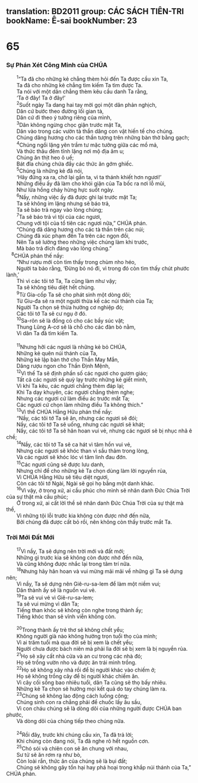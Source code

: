 translation: BD2011
group: CÁC SÁCH TIÊN-TRI
bookName: Ê-sai 
bookNumber: 23
-------

<div class="title"><h1>65</h1><h3>Sự Phán Xét Công Minh của CHÚA</h3></div>
<span class="verse es_65_1">  <sup>1</sup>“Ta đã cho những kẻ chẳng thèm hỏi đến Ta được cầu xin Ta,<br/>  Ta đã cho những kẻ chẳng tìm kiếm Ta tìm được Ta.<br/>  Ta nói với một dân chẳng thèm kêu cầu danh Ta rằng,<br/>  ‘Ta ở đây! Ta ở đây!’<br/></span>
<span class="verse es_65_2">  <sup>2</sup>Suốt ngày Ta dang hai tay mời gọi một dân phản nghịch,<br/>  Dân cứ bước theo đường lối gian tà,<br/>  Dân cứ đi theo ý tưởng riêng của mình,<br/></span>
<span class="verse es_65_3">  <sup>3</sup>Dân không ngừng chọc giận trước mặt Ta,<br/>  Dân vào trong các vườn tà thần dâng con vật hiến tế cho chúng.<br/>  Chúng dâng hương cho các thần tượng trên những bàn thờ bằng gạch;<br/></span>
<span class="verse es_65_4">  <sup>4</sup>Chúng ngồi lặng yên trầm tư mặc tưởng giữa các mồ mả,<br/>  Và thức thâu đêm tĩnh lặng nơi mộ địa âm u;<br/>  Chúng ăn thịt heo ô uế;<br/>  Bát đĩa chúng chứa đầy các thức ăn gớm ghiếc.<br/></span>
<span class="verse es_65_5">  <sup>5</sup>Chúng là những kẻ đã nói,<br/>  ‘Hãy đứng xa ra, chớ lại gần ta, vì ta thánh khiết hơn ngươi!’<br/>  Những điều ấy đã làm cho khói giận của Ta bốc ra nơi lỗ mũi,<br/>  Như lửa hồng cháy hừng hực suốt ngày.<br/></span>
<span class="verse es_65_6">  <sup>6</sup>Nầy, những việc ấy đã được ghi lại trước mặt Ta;<br/>  Ta sẽ không im lặng nhưng sẽ báo trả,<br/>  Ta sẽ báo trả ngay vào lòng chúng;<br/></span>
<span class="verse es_65_7">  <sup>7</sup>Ta sẽ báo trả vì tội của các ngươi,<br/>  Chung với tội của tổ tiên các ngươi nữa,” CHÚA phán.<br/>  “Chúng đã dâng hương cho các tà thần trên các núi;<br/>  Chúng đã xúc phạm đến Ta trên các ngọn đồi,<br/>  Nên Ta sẽ lường theo những việc chúng làm khi trước,<br/>  Mà báo trả đích đáng vào lòng chúng.”<br/></span>
<span class="verse es_65_8"> <sup>8</sup>CHÚA phán thế nầy: <br/>  “Như rượu mới còn tìm thấy trong chùm nho héo,<br/>  Người ta bảo rằng, ‘Ðừng bỏ nó đi, vì trong đó còn tìm thấy chút phước lành,’<br/>  Thì vì các tôi tớ Ta, Ta cũng làm như vậy;<br/>  Ta sẽ không tiêu diệt hết chúng.<br/></span>
<span class="verse es_65_9">  <sup>9</sup>Từ Gia-cốp Ta sẽ cho phát sinh một dòng dõi;<br/>  Từ Giu-đa sẽ ra một người thừa kế các núi thánh của Ta;<br/>  Người Ta chọn sẽ thừa hưởng cơ nghiệp đó;<br/>  Các tôi tớ Ta sẽ cư ngụ ở đó.<br/></span>
<span class="verse es_65_10">  <sup>10</sup>Sa-rôn sẽ là đồng cỏ cho các bầy súc vật;<br/>  Thung Lũng A-cơ sẽ là chỗ cho các đàn bò nằm,<br/>  Vì dân Ta đã tìm kiếm Ta.<br/><br/></span>
<span class="verse es_65_11">  <sup>11</sup>Nhưng hỡi các ngươi là những kẻ bỏ CHÚA,<br/>  Những kẻ quên núi thánh của Ta,<br/>  Những kẻ lập bàn thờ cho Thần May Mắn, <br/>  Dâng rượu ngon cho Thần Ðịnh Mệnh, <br/></span>
<span class="verse es_65_12">  <sup>12</sup>Vì thế Ta sẽ định phần số các ngươi cho gươm giáo;<br/>  Tất cả các ngươi sẽ quỳ lạy trước những kẻ giết mình,<br/>  Vì khi Ta kêu, các ngươi chẳng thèm đáp lại;<br/>  Khi Ta dạy khuyên, các ngươi chẳng thèm nghe;<br/>  Nhưng các ngươi cứ làm điều ác trước mắt Ta;<br/>  Các ngươi cứ chọn làm những điều Ta không thích.”<br/></span>
<span class="verse es_65_13">  <sup>13</sup>Vì thế CHÚA Hằng Hữu phán thế nầy:<br/>  “Nầy, các tôi tớ Ta sẽ ăn, nhưng các ngươi sẽ đói;<br/>  Nầy, các tôi tớ Ta sẽ uống, nhưng các ngươi sẽ khát;<br/>  Nầy, các tôi tớ Ta sẽ hân hoan vui vẻ, nhưng các ngươi sẽ bị nhục nhã ê chề;<br/></span>
<span class="verse es_65_14">  <sup>14</sup>Nầy, các tôi tớ Ta sẽ ca hát vì tâm hồn vui vẻ,<br/>  Nhưng các ngươi sẽ khóc than vì sầu thảm trong lòng,<br/>  Và các ngươi sẽ khóc lóc vì tâm linh đau đớn.<br/></span>
<span class="verse es_65_15">  <sup>15</sup>Các ngươi cũng sẽ được lưu danh,<br/>  Nhưng chỉ để cho những kẻ Ta chọn dùng làm lời nguyền rủa,<br/>  Vì CHÚA Hằng Hữu sẽ tiêu diệt ngươi,<br/>  Còn các tôi tớ Ngài, Ngài sẽ gọi họ bằng một danh khác.<br/></span>
<span class="verse es_65_16">  <sup>16</sup>Vì vậy, ở trong xứ, ai cầu phúc cho mình sẽ nhân danh Ðức Chúa Trời của sự thật mà cầu phúc;<br/>  Ở trong xứ, ai cất lời thề sẽ nhân danh Ðức Chúa Trời của sự thật mà thề,<br/>  Vì những tội lỗi trước kia không còn được nhớ đến nữa,<br/>  Bởi chúng đã được cất bỏ rồi, nên không còn thấy trước mắt Ta.<br/></span>
<div class="title"><h3>Trời Mới Ðất Mới</h3></div>
<span class="verse es_65_17">  <sup>17</sup>Vì nầy, Ta sẽ dựng nên trời mới và đất mới;<br/>  Những gì trước kia sẽ không còn được nhớ đến nữa,<br/>  Và cũng không được nhắc lại trong tâm trí nữa.<br/></span>
<span class="verse es_65_18">  <sup>18</sup>Nhưng hãy hân hoan và vui mừng mãi mãi về những gì Ta sẽ dựng nên;<br/>  Vì nầy, Ta sẽ dựng nên Giê-ru-sa-lem để làm một niềm vui;<br/>  Dân thành ấy sẽ là nguồn vui vẻ.<br/></span>
<span class="verse es_65_19">  <sup>19</sup>Ta sẽ vui vẻ vì Giê-ru-sa-lem;<br/>  Ta sẽ vui mừng vì dân Ta;<br/>  Tiếng than khóc sẽ không còn nghe trong thành ấy;<br/>  Tiếng khóc than sẽ vĩnh viễn không còn.<br/><br/></span>
<span class="verse es_65_20">  <sup>20</sup>Trong thành ấy trẻ thơ sẽ không chết yểu;<br/>  Không người già nào không hưởng trọn tuổi thọ của mình;<br/>  Vì ai trăm tuổi mà qua đời sẽ bị xem là chết yểu;<br/>  Người chưa được bách niên mà phải lìa đời sẽ bị xem là bị nguyền rủa.<br/></span>
<span class="verse es_65_21">  <sup>21</sup>Họ sẽ xây cất nhà cửa và an cư trong các nhà đó;<br/>  Họ sẽ trồng vườn nho và được ăn trái mình trồng.<br/></span>
<span class="verse es_65_22">  <sup>22</sup>Họ sẽ không xây nhà rồi để bị người khác vào chiếm ở;<br/>  Họ sẽ không trồng cây để bị người khác chiếm ăn.<br/>  Vì cây cối sống bao nhiêu tuổi, dân Ta cũng sẽ thọ bấy nhiêu.<br/>  Những kẻ Ta chọn sẽ hưởng mọi kết quả do tay chúng làm ra.<br/></span>
<span class="verse es_65_23">  <sup>23</sup>Chúng sẽ không lao động cách luống công;<br/>  Chúng sinh con ra chẳng phải để chuốc lấy âu sầu,<br/>  Vì con cháu chúng sẽ là dòng dõi của những người được CHÚA ban phước,<br/>  Và dòng dõi của chúng tiếp theo chúng nữa.<br/><br/></span>
<span class="verse es_65_24">  <sup>24</sup>Rồi đây, trước khi chúng cầu xin, Ta đã trả lời;<br/>  Khi chúng còn đang nói, Ta đã nghe rõ hết nguồn cơn.<br/></span>
<span class="verse es_65_25">  <sup>25</sup>Chó sói và chiên con sẽ ăn chung với nhau,<br/>  Sư tử sẽ ăn rơm rạ như bò,<br/>  Còn loài rắn, thức ăn của chúng sẽ là bụi đất;<br/>  Chúng sẽ không gây tổn hại hay phá hoại trong khắp núi thánh của Ta,” CHÚA phán.<br/></span>
